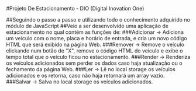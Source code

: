 #Projeto De Estacionamento - DIO (Digital Inovation One)

##Seguindo o passo a passo e utilizando todo o conhecimento adquirido no módulo de JavaScript
##Veio a ser desenvolvido uma aplicação de estacionamento no qual contém as funções de:
###Adicionar -> Adiciona um veículo com o nome, placa e horário de entrada, e cria um novo código HTML que será exibido na página Web.
###Remover   -> Remove o veículo clickando num botão de "X", remove o código HTML do veículo e exibe o tempo total que o veículo ficou no estacionamento.
###Render    -> Renderiza os veículos adicionados sem perder os dados caso haja atualização ou o fechamento da página Web.
###Ler       -> Lê no local storage os veículos adicionados e os retorna, caso não haja retornará um array vazio.
###Salvar    -> Salva no local storage os veículos adicionados.
